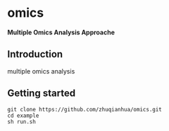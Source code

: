 # omics
**Multiple Omics Analysis Approache**
 
## Introduction  
multiple omics analysis  

## Getting started  
	git clone https://github.com/zhuqianhua/omics.git     
	cd example   
	sh run.sh   
